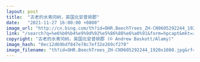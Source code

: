 ```yaml
---
layout: post
title:  "古老的水青冈树，英国北安普顿郡"
date:   "2021-11-27 16:00:00 +0800"
image_url: "http://cn.bing.com/th?id=OHR.BeechTrees_ZH-CN9605292244_1920x1080.jpg&rf=LaDigue_1920x1080.jpg&pid=hp"
link: "/search?q=%e6%b0%b4%e9%9d%92%e5%86%88%e6%a0%91&form=hpcapt&mkt=zh-cn"
copyright: "古老的水青冈树，英国北安普顿郡 (© Andrew Baskott/Alamy)"
image_hash: "0ec12d69bdf847e78c7ef32e269cf270"
image_filename: "th?id=OHR.BeechTrees_ZH-CN9605292244_1920x1080.jpg&rf=LaDigue_1920x1080.jpg&pid=hp"
---
```

